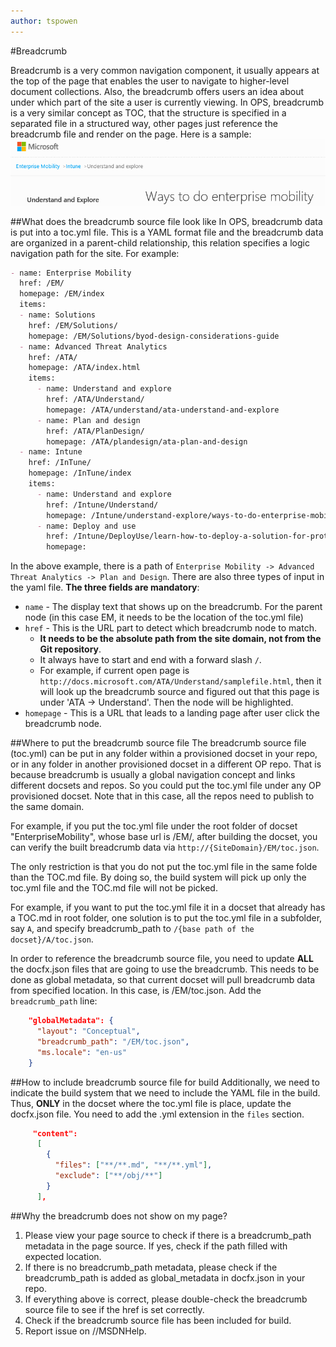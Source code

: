 ```yaml
---
author: tspowen
---
```

#Breadcrumb 

Breadcrumb is a very common navigation component, it usually appears at the top of the page that enables the user to navigate to higher-level document collections. Also, the breadcrumb offers users an idea about under which part of the site a user is currently viewing. In OPS, breadcrumb is a very similar concept as TOC, that the structure is specified in a separated file in a structured way, other pages just reference the breadcrumb file and render on the page. Here is a sample:
![Breadcrumb sample](../images/breadcrumbsample.png)

##What does the breadcrumb source file look like
In OPS, breadcrumb data is put into a toc.yml file. This is a YAML format file and the breadcrumb data are organized in a parent-child relationship, this relation specifies a logic navigation path for the site. For example:

```md
- name: Enterprise Mobility
  href: /EM/
  homepage: /EM/index
  items:
  - name: Solutions
    href: /EM/Solutions/
    homepage: /EM/Solutions/byod-design-considerations-guide
  - name: Advanced Threat Analytics
    href: /ATA/
    homepage: /ATA/index.html
    items:
      - name: Understand and explore
        href: /ATA/Understand/
        homepage: /ATA/understand/ata-understand-and-explore
      - name: Plan and design 
        href: /ATA/PlanDesign/
        homepage: /ATA/plandesign/ata-plan-and-design    
  - name: Intune
    href: /InTune/
    homepage: /InTune/index
    items:
      - name: Understand and explore
        href: /Intune/Understand/
        homepage: /Intune/understand-explore/ways-to-do-enterprise-mobility
      - name: Deploy and use
        href: /Intune/DeployUse/learn-how-to-deploy-a-solution-for-protecting-company-email-and-documents
        homepage: 
``` 

 In the above example, there is a path of `Enterprise Mobility -> Advanced Threat Analytics -> Plan and Design`. There are also three types of input in the yaml file. **The three fields are mandatory**:
* `name` - The display text that shows up on the breadcrumb. For the parent node (in this case EM, it needs to be the location of the toc.yml file)
* `href` - This is the URL part to detect which breadcrumb node to match. 
  * **It needs to be the absolute path from the site domain, not from the Git repository**.
  * It always have to start and end with a forward slash `/`.
  * For example, if current open page is `http://docs.microsoft.com/ATA/Understand/samplefile.html`, then it will look up the breadcrumb source and figured out that this page is under 'ATA -> Understand'. Then the node will be highlighted.
* `homepage` - This is a URL that leads to a landing page after user click the breadcrumb node.

##Where to put the breadcrumb source file
The breadcrumb source file (toc.yml) can be put in any folder within a provisioned docset in your repo, or in any folder in another provisioned docset in a different OP repo. That is because breadcrumb is usually a global navigation concept and links different docsets and repos. So you could put the toc.yml file under any OP provisioned docset. Note that in this case, all the repos need to publish to the same domain. 

For example, if you put the toc.yml file under the root folder of docset "EnterpriseMobility", whose base url is /EM/, after building the docset, you can verify the built breadcrumb data via `http://{SiteDomain}/EM/toc.json`.  

The only restriction is that you do not put the toc.yml file in the same folde than the TOC.md file. By doing so, the build system will pick up only the toc.yml file and the TOC.md file will not be picked. 

For example, if you want to put the toc.yml file it in a docset that already has a TOC.md in root folder, one solution is to put the toc.yml file in a subfolder, say `A`, and specify breadcrumb_path to `/{base path of the docset}/A/toc.json`.

In order to reference the breadcrumb source file, you need to update **ALL** the docfx.json files that are going to use the breadcrumb. This needs to be done as global metadata, so that current docset will pull breadcrumb data from specified location. In this case, is /EM/toc.json. Add the `breadcrumb_path` line:

```json
    "globalMetadata": {
      "layout": "Conceptual",
      "breadcrumb_path": "/EM/toc.json",
      "ms.locale": "en-us"
    }
```

##How to include breadcrumb source file for build
Additionally, we need to indicate the build system that we need to include the YAML file in the build. Thus, **ONLY** in the docset where the toc.yml file is place, update the docfx.json file. You need to add the .yml extension in the `files` section.

```json
     "content":
      [
        {
          "files": ["**/**.md", "**/**.yml"],
          "exclude": ["**/obj/**"]
        }
      ],
```

##Why the breadcrumb does not show on my page?
1. Please view your page source to check if there is a breadcrumb_path metadata in the page source. If yes, check if the path filled with expected location.
2. If there is no breadcrumb_path metadata, please check if the breadcrumb_path is added as global_metadata in docfx.json in your repo.
3. If everything above is correct, please double-check the breadcrumb source file to see if the href is set correctly.
4. Check if the breadcrumb source file has been included for build.
5. Report issue on //MSDNHelp.
